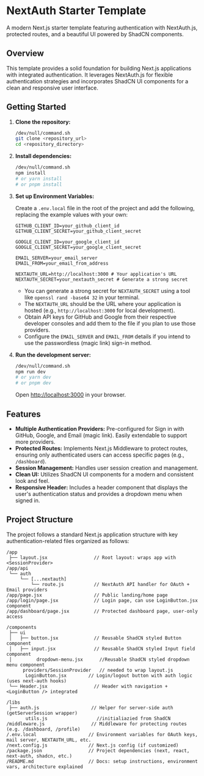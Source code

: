 
# NextAuth Starter Template

A modern Next.js starter template featuring authentication with NextAuth.js, protected routes, and a beautiful UI powered by ShadCN components.

## Overview

This template provides a solid foundation for building Next.js applications with integrated authentication. It leverages NextAuth.js for flexible authentication strategies and incorporates ShadCN UI components for a clean and responsive user interface.

## Getting Started

1.  **Clone the repository:**

    ```bash
    /dev/null/command.sh
    git clone <repository_url>
    cd <repository_directory>
    ```

2.  **Install dependencies:**

    ```bash
    /dev/null/command.sh
    npm install
    # or yarn install
    # or pnpm install
    ```

3.  **Set up Environment Variables:**

    Create a `.env.local` file in the root of the project and add the following, replacing the example values with your own:

    ```local next-auth/.env.local
    GITHUB_CLIENT_ID=your_github_client_id
    GITHUB_CLIENT_SECRET=your_github_client_secret

    GOOGLE_CLIENT_ID=your_google_client_id
    GOOGLE_CLIENT_SECRET=your_google_client_secret

    EMAIL_SERVER=your_email_server
    EMAIL_FROM=your_email_from_address

    NEXTAUTH_URL=http://localhost:3000 # Your application's URL
    NEXTAUTH_SECRET=your_nextauth_secret # Generate a strong secret
    ```

    *   You can generate a strong secret for `NEXTAUTH_SECRET` using a tool like `openssl rand -base64 32` in your terminal.
    *   The `NEXTAUTH_URL` should be the URL where your application is hosted (e.g., `http://localhost:3000` for local development).
    *   Obtain API keys for GitHub and Google from their respective developer consoles and add them to the file if you plan to use those providers.
    *   Configure the `EMAIL_SERVER` and `EMAIL_FROM` details if you intend to use the passwordless (magic link) sign-in method.

4.  **Run the development server:**

    ```bash
    /dev/null/command.sh
    npm run dev
    # or yarn dev
    # or pnpm dev
    ```

    Open [http://localhost:3000](http://localhost:3000) in your browser.

## Features

*   **Multiple Authentication Providers:** Pre-configured for Sign in with GitHub, Google, and Email (magic link). Easily extendable to support more providers.
*   **Protected Routes:** Implements Next.js Middleware to protect routes, ensuring only authenticated users can access specific pages (e.g., `/dashboard`).
*   **Session Management:** Handles user session creation and management.
*   **Clean UI:** Utilizes ShadCN UI components for a modern and consistent look and feel.
*   **Responsive Header:** Includes a header component that displays the user's authentication status and provides a dropdown menu when signed in.

## Project Structure

The project follows a standard Next.js application structure with key authentication-related files organized as follows:

```next-auth/architecture
/app
 ├── layout.jsx                 // Root layout: wraps app with <SessionProvider>
/app/api
 └── auth
     └── [...nextauth]
         └── route.js           // NextAuth API handler for OAuth + Email providers
/app/page.jsx                   // Public landing/home page
/app/login/page.jsx             // Login page, can use LoginButton.jsx component
/app/dashboard/page.jsx         // Protected dashboard page, user-only access

/components
 ├── ui
 │   ├── button.jsx             // Reusable ShadCN styled Button component
 │   ├── input.jsx              // Reusable ShadCN styled Input field component
 │         dropdown-menu.jsx      //Reusable ShadCN styled dropdown menu component
      providers/SessionProvider   // needed to wrap layout.js
       LoginButton.jsx        // Login/logout button with auth logic (uses next-auth hooks)
 └── Header.jsx                 // Header with navigation + <LoginButton /> integrated

/libs
 ├── auth.js                   // Helper for server-side auth (getServerSession wrapper)
       utils.js                  //initialiazied from ShadCN
/middleware.js                 // Middleware for protecting routes (e.g. /dashboard, /profile)
/.env.local                   // Environment variables for OAuth keys, mail server, NEXTAUTH_URL, etc.
/next.config.js               // Next.js config (if customized)
/package.json                 // Project dependencies (next, react, next-auth, shadcn, etc.)
/README.md                    // Docs: setup instructions, environment vars, architecture explained

